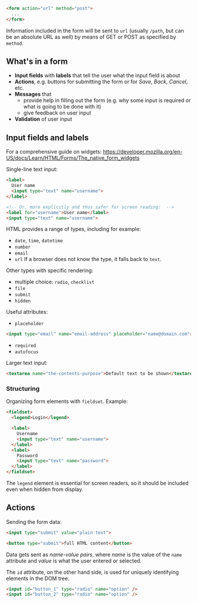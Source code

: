```html
<form action="url" method="post">
  ...
</form>
```
Information included in the form will be sent to `url` (usually `/path`, but can be an absolute URL as well) by means of GET or POST as specified by `method`.

## What's in a form

* **Input fields** with **labels** that tell the user what the input field is about
* **Actions**, e.g. buttons for submitting the form or for _Save_, _Back_, _Cancel_, etc.
* **Messages** that
    * provide help in filling out the form (e.g. why some input is required or what is going to be done with it)
    * give feedback on user input
* **Validation** of user input

## Input fields and labels

For a comprehensive guide on widgets: https://developer.mozilla.org/en-US/docs/Learn/HTML/Forms/The_native_form_widgets

Single-line text input:

```html
<label>
  User name
  <input type="text" name="username">
</label>

<!-- Or, more explicitly and thus safer for screen reading:  -->
<label for="username">User name</label>
<input type="text" name="username">
```
HTML provides a range of types, including for example:
* `date`, `time`, `datetime`
* `number`
* `email`
* `url`
If a browser does not know the type, it falls back to `text`.

Other types with specific rendering:
* multiple choice: `radio`, `checklist`
* `file`
* `submit`
* `hidden`

Useful attributes:
* `placeholder`
```html
<input type="email" name="email-address" placeholder="name@domain.com">
```
* `required`
* `autofocus`

Larger text input:

```html
<textarea name="the-contents-purpose">Default text to be shown</textarea>
```

### Structuring

Organizing form elements with `fieldset`.
Example:

```html
<fieldset>
  <legend>Login</legend>

  <label>
    Username
    <input type="text" name="username">
  </label>
  <label>
    Password
    <input type="text" name="password">
  </label>
</fieldset>
```

The `legend` element is essential for screen readers, so it should be included even when hidden from display.

## Actions

Sending the form data:
```html
<input type="submit" value="plain text">

<button type="submit">full HTML content</button>
```

Data gets sent as _name-value pairs_, where _name_ is the value of the `name` attribute
and _value_ is what the user entered or selected.

The `id` attribute, on the other hand side, is used for uniquely identifying elements in the DOM tree.

```html
<input id="button_1" type="radio" name="option" />
<input id="button_2" type="radio" name="option" />
```

